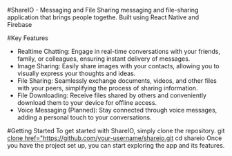 #ShareIO - Messaging and File Sharing
messaging and file-sharing application that brings people togethe. Built using React Native and Firebase

#Key Features
- Realtime Chatting: Engage in real-time conversations with your friends, family, or colleagues, ensuring instant delivery of messages.
- Image Sharing: Easily share images with your contacts, allowing you to visually express your thoughts and ideas.
- File Sharing: Seamlessly exchange documents, videos, and other files with your peers, simplifying the process of sharing information.
- File Downloading: Receive files shared by others and conveniently download them to your device for offline access.
- Voice Messaging (Planned): Stay connected through voice messages, adding a personal touch to your conversations.

#Getting Started
To get started with ShareIO, simply clone the repository.
git <a href="https://github.com/your-username/shareio.git" >clone href="https://github.com/your-username/shareio.git </a>
cd shareio
Once you have the project set up, you can start exploring the app and its features.
